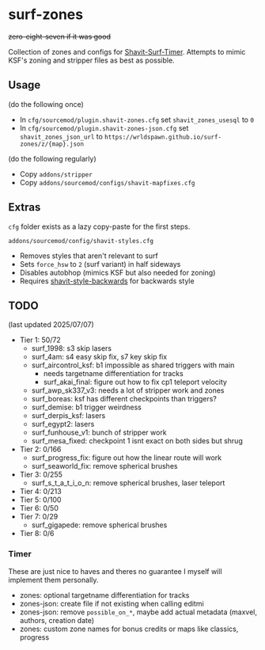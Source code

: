 # surf-zones
~~zero-eight-seven if it was good~~

Collection of zones and configs for [Shavit-Surf-Timer](https://github.com/bhopppp/Shavit-Surf-Timer).
Attempts to mimic KSF's zoning and stripper files as best as possible.

## Usage
(do the following once)
- In `cfg/sourcemod/plugin.shavit-zones.cfg` set `shavit_zones_usesql` to `0`
- In `cfg/sourcemod/plugin.shavit-zones-json.cfg` set `shavit_zones_json_url` to `https://wrldspawn.github.io/surf-zones/z/{map}.json`

(do the following regularly)
- Copy `addons/stripper`
- Copy `addons/sourcemod/configs/shavit-mapfixes.cfg`

## Extras
`cfg` folder exists as a lazy copy-paste for the first steps.

`addons/sourcemod/config/shavit-styles.cfg`
- Removes styles that aren't relevant to surf
- Sets `force_hsw` to `2` (surf variant) in half sideways
- Disables autobhop (mimics KSF but also needed for zoning)
- Requires [shavit-style-backwards](https://github.com/PMArkive/random-shavit-bhoptimer-stuff/blob/main/shavit-style-backwards.sp) for backwards style

## TODO
(last updated 2025/07/07)

- Tier 1: 50/72
  - surf_1998: s3 skip lasers
  - surf_4am: s4 easy skip fix, s7 key skip fix
  - surf_aircontrol_ksf: b1 impossible as shared triggers with main
	  - needs targetname differentiation for tracks
	- surf_akai_final: figure out how to fix cp1 teleport velocity
  - surf_awp_sk337_v3: needs a lot of stripper work and zones
  - surf_boreas: ksf has different checkpoints than triggers?
  - surf_demise: b1 trigger weirdness
  - surf_derpis_ksf: lasers
  - surf_egypt2: lasers
  - surf_funhouse_v1: bunch of stripper work
  - surf_mesa_fixed: checkpoint 1 isnt exact on both sides but shrug
- Tier 2: 0/166
  - surf_progress_fix: figure out how the linear route will work
  - surf_seaworld_fix: remove spherical brushes
- Tier 3: 0/255
  - surf_s_t_a_t_i_o_n: remove spherical brushes, laser teleport
- Tier 4: 0/213
- Tier 5: 0/100
- Tier 6: 0/50
- Tier 7: 0/29
  - surf_gigapede: remove spherical brushes
- Tier 8: 0/6

### Timer
These are just nice to haves and theres no guarantee I myself will implement them personally.

- zones: optional targetname differentiation for tracks
- zones-json: create file if not existing when calling editmi
- zones-json: remove `possible_on_*`, maybe add actual metadata (maxvel, authors, creation date)
- zones: custom zone names for bonus credits or maps like classics, progress

